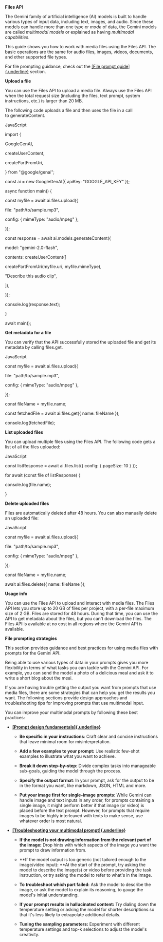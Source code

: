 **Files API**

The Gemini family of artificial intelligence (AI) models is built to
handle various types of input data, including text, images, and audio.
Since these models can handle more than one type or *mode* of data, the
Gemini models are called *multimodal models* or explained as
having *multimodal capabilities*.

This guide shows you how to work with media files using the Files API.
The basic operations are the same for audio files, images, videos,
documents, and other supported file types.

For file prompting guidance, check out the [[File prompt
guide]{.underline}](https://ai.google.dev/gemini-api/docs/files#prompt-guide) section.

**Upload a file**

You can use the Files API to upload a media file. Always use the Files
API when the total request size (including the files, text prompt,
system instructions, etc.) is larger than 20 MB.

The following code uploads a file and then uses the file in a call
to generateContent.

JavaScript

import {

GoogleGenAI,

createUserContent,

createPartFromUri,

} from \"@google/genai\";

const ai = new GoogleGenAI({ apiKey: \"GOOGLE_API_KEY\" });

async function main() {

const myfile = await ai.files.upload({

file: \"path/to/sample.mp3\",

config: { mimeType: \"audio/mpeg\" },

});

const response = await ai.models.generateContent({

model: \"gemini-2.0-flash\",

contents: createUserContent(\[

createPartFromUri(myfile.uri, myfile.mimeType),

\"Describe this audio clip\",

\]),

});

console.log(response.text);

}

await main();

**Get metadata for a file**

You can verify that the API successfully stored the uploaded file and
get its metadata by calling files.get.

JavaScript

const myfile = await ai.files.upload({

file: \"path/to/sample.mp3\",

config: { mimeType: \"audio/mpeg\" },

});

const fileName = myfile.name;

const fetchedFile = await ai.files.get({ name: fileName });

console.log(fetchedFile);

**List uploaded files**

You can upload multiple files using the Files API. The following code
gets a list of all the files uploaded:

JavaScript

const listResponse = await ai.files.list({ config: { pageSize: 10 } });

for await (const file of listResponse) {

console.log(file.name);

}

**Delete uploaded files**

Files are automatically deleted after 48 hours. You can also manually
delete an uploaded file:

JavaScript

const myfile = await ai.files.upload({

file: \"path/to/sample.mp3\",

config: { mimeType: \"audio/mpeg\" },

});

const fileName = myfile.name;

await ai.files.delete({ name: fileName });

**Usage info**

You can use the Files API to upload and interact with media files. The
Files API lets you store up to 20 GB of files per project, with a
per-file maximum size of 2 GB. Files are stored for 48 hours. During
that time, you can use the API to get metadata about the files, but you
can\'t download the files. The Files API is available at no cost in all
regions where the Gemini API is available.

**File prompting strategies**

This section provides guidance and best practices for using media files
with prompts for the Gemini API. 

Being able to use various types of data in your prompts gives you more
flexibility in terms of what tasks you can tackle with the Gemini API.
For example, you can send the model a photo of a delicious meal and ask
it to write a short blog about the meal.

If you are having trouble getting the output you want from prompts that
use media files, there are some strategies that can help you get the
results you want. The following sections provide design approaches and
troubleshooting tips for improving prompts that use multimodal input.

You can improve your multimodal prompts by following these best
practices:

- [**[Prompt design
  fundamentals]{.underline}**](https://ai.google.dev/gemini-api/docs/files#specific-instructions)

  - **Be specific in your instructions**: Craft clear and concise
    instructions that leave minimal room for misinterpretation.

  - **Add a few examples to your prompt:** Use realistic few-shot
    examples to illustrate what you want to achieve.

  - **Break it down step-by-step**: Divide complex tasks into manageable
    sub-goals, guiding the model through the process.

  - **Specify the output format**: In your prompt, ask for the output to
    be in the format you want, like markdown, JSON, HTML and more. 

  - **Put your image first for single-image prompts**: While Gemini can
    handle image and text inputs in any order, for prompts containing a
    single image, it might perform better if that image (or video) is
    placed before the text prompt. However, for prompts that require
    images to be highly interleaved with texts to make sense, use
    whatever order is most natural.

- [**[Troubleshooting your multimodal
  prompt]{.underline}**](https://ai.google.dev/gemini-api/docs/files#troubleshooting)

  - **If the model is not drawing information from the relevant part of
    the image:** Drop hints with which aspects of the image you want the
    prompt to draw information from.

  - **If the model output is too generic (not tailored enough to the
    image/video input): **At the start of the prompt, try asking the
    model to describe the image(s) or video before providing the task
    instruction, or try asking the model to refer to what\'s in the
    image.

  - **To troubleshoot which part failed:** Ask the model to describe the
    image, or ask the model to explain its reasoning, to gauge the
    model\'s initial understanding.

  - **If your prompt results in hallucinated content:** Try dialing down
    the temperature setting or asking the model for shorter descriptions
    so that it\'s less likely to extrapolate additional details.

  - **Tuning the sampling parameters:** Experiment with different
    temperature settings and top-k selections to adjust the model\'s
    creativity.
